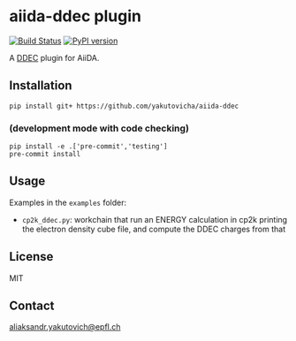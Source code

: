 # aiida-ddec plugin

[![Build Status](https://travis-ci.org/yakutovicha/aiida-ddec.svg?branch=develop)](https://travis-ci.org/yakutovicha/aiida-ddec)
[![PyPI version](https://badge.fury.io/py/aiida-ddec.svg)](https://badge.fury.io/py/aiida-ddec)

A [DDEC](https://sourceforge.net/projects/ddec/files/) plugin for AiiDA.

## Installation

```shell
pip install git+ https://github.com/yakutovicha/aiida-ddec
```

### (development mode with code checking)

```shell
pip install -e .['pre-commit','testing']
pre-commit install
```

## Usage

Examples in the `examples` folder:

-   `cp2k_ddec.py`: workchain that run an ENERGY calculation in cp2k printing the
    electron density cube file, and compute the DDEC charges from that

## License

MIT

## Contact

aliaksandr.yakutovich@epfl.ch
